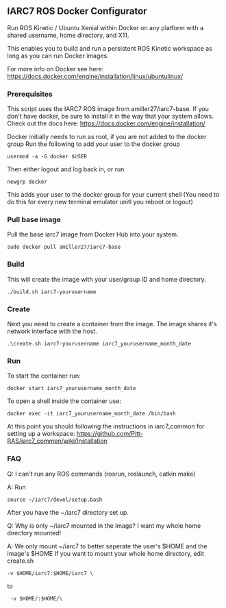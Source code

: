 ## IARC7 ROS Docker Configurator

Run ROS Kinetic / Ubuntu Xenial within Docker on any platform with a shared
username, home directory, and X11.

This enables you to build and run a persistent ROS Kinetic workspace as long as
you can run Docker images.

For more info on Docker see here: https://docs.docker.com/engine/installation/linux/ubuntulinux/

### Prerequisites
This script uses the IARC7 ROS image from amiller27/iarc7-base.
If you don't have docker, be sure to install it in the way that your system allows. Check out the docs here: https://docs.docker.com/engine/installation/

Docker initially needs to run as root, if you are not added to the docker group
Run the following to add your user to the docker group
```
usermod -a -G docker $USER
```
Then either logout and log back in, or run
```
newgrp docker
```
This adds your user to the docker group for your current shell (You need to do
this for every new terminal emulator unitl you reboot or logout)

### Pull base image
Pull the base iarc7 image from Docker Hub into your system.
```
sudo docker pull amiller27/iarc7-base
```

### Build
This will create the image with your user/group ID and home directory.
```
./build.sh iarc7-yourusername
```

### Create
Next you need to create a container from the image. The image shares it's  network interface with the host.
```
.\create.sh iarc7-yourusername iarc7_yourusername_month_date
```

### Run
To start the container run:
```
docker start iarc7_yourusername_month_date
```

To open a shell inside the container use:
```
docker exec -it iarc7_yourusername_month_date /bin/bash
```

At this point you should following the instructions in iarc7_common for setting up a workspace: https://github.com/Pitt-RAS/iarc7_common/wiki/Installation

### FAQ

Q: I can't run any ROS commands (rosrun, roslaunch, catkin make)

A: Run
```
source ~/iarc7/devel/setup.bash
```
After you have the ~/iarc7 directory set up.

Q: Why is only ~/iarc7  mounted in the image? I want my whole home directory mounted!

A: We only mount ~/iarc7 to better seperate the user's $HOME and the image's $HOME
If you want to mount your whole home directory, edit create.sh

```
-v $HOME/iarc7:$HOME/iarc7 \
```
to
```
 -v $HOME/:$HOME/\
 ```
